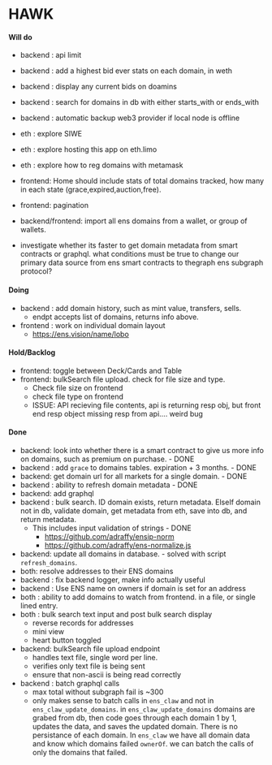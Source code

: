 # HAWK

#### Will do
- backend : api limit
- backend : add a highest bid ever stats on each domain, in weth
- backend : display any current bids on doamins
- backend : search for domains in db with either starts_with or ends_with
- backend : automatic backup web3 provider if local node is offline

- eth : explore SIWE
- eth : explore hosting this app on eth.limo
- eth : explore how to reg domains with metamask

- frontend: Home should include stats of total domains tracked, how many in each state (grace,expired,auction,free).
- frontend: pagination

- backend/frontend: import all ens domains from a wallet, or group of wallets.

- investigate whether its faster to get domain metadata from smart contracts or graphql. what conditions must be true to change our primary data source from ens smart contracts to thegraph ens subgraph protocol?


#### Doing
- backend : add domain history, such as mint value, transfers, sells.
  - endpt accepts list of domains, returns info above.
- frontend : work on individual domain layout
  - https://ens.vision/name/lobo


#### Hold/Backlog
- frontend: toggle between Deck/Cards and Table
- frontend: bulkSearch file upload. check for file size and type.
  - Check file size on frontend
  - check file type on frontend
  - ISSUE: API recieving file contents, api is returning resp obj, but front end resp object missing resp from api.... weird bug


#### Done
- backend: look into whether there is a smart contract to give us more info on domains, such as premium on purchase. - DONE
- backend : add `grace` to domains tables. expiration + 3 months. - DONE
- backend: get domain url for all markets for a single domain. - DONE
- backend : ability to refresh domain metadata - DONE
- backend: add graphql
- backend : bulk search. ID domain exists, return metadata. ElseIf domain not in db, validate domain, get metadata from eth, save into db, and return metadata.
  - This includes input validation of strings - DONE
    - https://github.com/adraffy/ensip-norm
    - https://github.com/adraffy/ens-normalize.js
- backend: update all domains in database. - solved with script `refresh_domains`.
- both: resolve addresses to their ENS domains
- backend : fix backend logger, make info actually useful
- backend : Use ENS name on owners if domain is set for an address
- both : ability to add domains to watch from frontend. in a file, or single lined entry.
- both : bulk search text input and post bulk search display
  - reverse records for addresses
  - mini view 
  - heart button toggled
- backend: bulkSearch file upload endpoint
  - handles text file, single word per line.
  - verifies only text file is being sent
  - ensure that non-ascii is being read correctly
- backend : batch graphql calls
  - max total without subgraph fail is ~300
  - only makes sense to batch calls in `ens_claw` and not in `ens_claw_update_domains`. in  `ens_claw_update_domains` domains are grabed from db, then code goes through each domain 1 by 1, updates the data, and saves the updated domain. There is no persistance of each domain. In `ens_claw` we have all domain data and know which domains failed `ownerOf`. we can batch the calls of only the domains that failed.